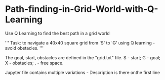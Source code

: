 # Path-finding-in-Grid-World-with-Q-Learning
Use Q Learning to find the best path in a grid world

'''
Task: to navigate a 40x40 square grid from 'S' to 'G' using Q learning - avoid obstacles.
'''

The goal, start, obstacles are defined in the "grid.txt" file. S - start; G - goal; X - obstacles; . - free space.

Jupyter file contains multiple variations - Description is there onthe first line

